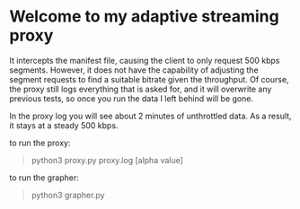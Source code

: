 # Welcome to my adaptive streaming proxy

It intercepts the manifest file, causing the client to only request 500 kbps segments. However, it does not have the capability of adjusting the segment requests to find a suitable bitrate given the throughput. Of course, the proxy still logs everything that is asked for, and it will overwrite any previous tests, so once you run the data I left behind will be gone.

In the proxy log you will see about 2 minutes of unthrottled data. As a result, it stays at a steady 500 kbps.


to run the proxy:
> python3 proxy.py proxy.log [alpha value]

to run the grapher:
> python3 grapher.py